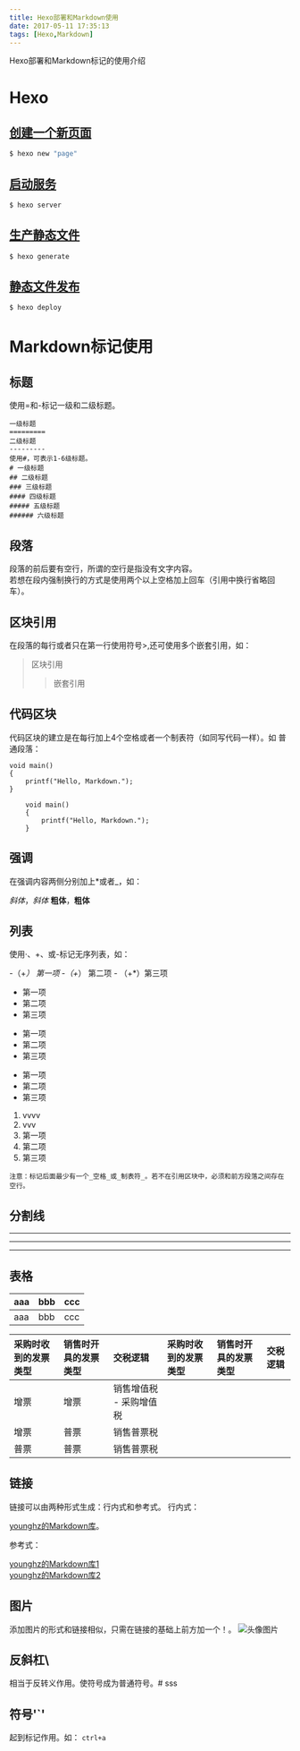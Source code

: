 ```yaml
---
title: Hexo部署和Markdown使用
date: 2017-05-11 17:35:13
tags: [Hexo,Markdown]
---
```

  Hexo部署和Markdown标记的使用介绍
<!--more-->
# Hexo
## [创建一个新页面](https://hexo.io/docs/writing.html)
``` bash
$ hexo new "page"
```
## [启动服务](https://hexo.io/docs/server.html)
``` bash
$ hexo server
```
## [生产静态文件](https://hexo.io/docs/generating.html)
``` bash
$ hexo generate
```

## [静态文件发布](https://hexo.io/docs/deployment.html)
``` bash
$ hexo deploy
```

# Markdown标记使用

## 标题
使用=和-标记一级和二级标题。
```
一级标题
=========
二级标题
---------
使用#，可表示1-6级标题。
# 一级标题
## 二级标题
### 三级标题
#### 四级标题
##### 五级标题
###### 六级标题  
```

## 段落

  段落的前后要有空行，所谓的空行是指没有文字内容。  
  若想在段内强制换行的方式是使用两个以上空格加上回车（引用中换行省略回车）。

## 区块引用
在段落的每行或者只在第一行使用符号>,还可使用多个嵌套引用，如：  

>  区块引用
>>  嵌套引用

## 代码区块
代码区块的建立是在每行加上4个空格或者一个制表符（如同写代码一样）。如
普通段落：  

    void main()
    {
        printf("Hello, Markdown.");
    }
```
    void main()
    {
        printf("Hello, Markdown.");
    }
```
## 强调
在强调内容两侧分别加上*或者_，如：

*斜体*，_斜体_
**粗体**，__粗体__

## 列表

使用·、+、或-标记无序列表，如：

-（+*） 第一项 -（+*） 第二项 - （+*）第三项
- 第一项 
- 第二项 
- 第三项  

+ 第一项 
+ 第二项 
+ 第三项
* 第一项 
* 第二项 
* 第三项

1. vvvv
2. vvv
3. 第一项 
4. 第二项 
5. 第三项
```
注意：标记后面最少有一个_空格_或_制表符_。若不在引用区块中，必须和前方段落之间存在空行。
```
## 分割线
---
___
***
## 表格
| aaa | bbb | ccc |
| :-- | :-- | :-- |
| aaa | bbb | ccc |

| 采购时收到的发票类型 | 销售时开具的发票类型 | 交税逻辑 | 采购时收到的发票类型 | 销售时开具的发票类型 | 交税逻辑 |
| :---------------- | :---------- | :- | :- | :- | :- |
| 增票 | 增票| 销售增值税 - 采购增值税 |
| 增票 | 普票| 销售普票税 |
| 普票 | 普票| 销售普票税 |

## 链接

链接可以由两种形式生成：行内式和参考式。
行内式：

[younghz的Markdown库](https://github.com/younghz/Markdown "Markdown")。

参考式：

[younghz的Markdown库1][1]  
[younghz的Markdown库2][2]  

[1]:https://github.com/younghz/Markdown "Markdown" 
[2]:https://github.com/younghz/Markdown "Markdown" 

## 图片

添加图片的形式和链接相似，只需在链接的基础上前方加一个！。
![头像图片](/images/head.png "head pic")

## 反斜杠\

相当于反转义作用。使符号成为普通符号。\# sss

## 符号'`'

起到标记作用。如：
`ctrl+a`
